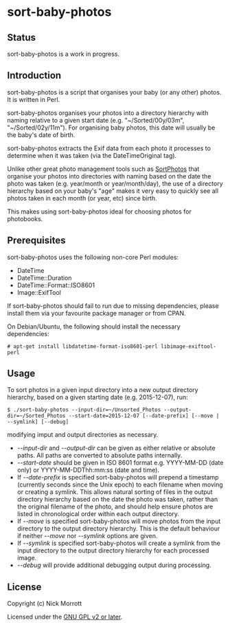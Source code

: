 sort-baby-photos
================


Status
------

sort-baby-photos is a work in progress.


Introduction
------------

sort-baby-photos is a script that organises your baby (or any other) photos. It
is written in Perl.

sort-baby-photos organises your photos into a directory hierarchy with naming
relative to a given start date (e.g. "~/Sorted/00y/03m", "~/Sorted/02y/11m").
For organising baby photos, this date will usually be the baby's date of birth.

sort-baby-photos extracts the Exif data from each photo it processes to determine
when it was taken (via the DateTimeOriginal tag).

Unlike other great photo management tools such as
[SortPhotos](https://github.com/andrewning/sortphotos) that organise your
photos into directories with naming based on the date the photo was taken (e.g.
year/month or year/month/day), the use of a directory hierarchy based on your
baby's "age" makes it very easy to quickly see all photos taken in each month
(or year, etc) since birth.

This makes using sort-baby-photos ideal for choosing photos for photobooks.


Prerequisites
-------------

sort-baby-photos uses the following non-core Perl modules:

- DateTime
- DateTime::Duration
- DateTime::Format::ISO8601
- Image::ExifTool

If sort-baby-photos should fail to run due to missing dependencies, please
install them via your favourite package manager or from CPAN.

On Debian/Ubuntu, the following should install the necessary dependencies:

    # apt-get install libdatetime-format-iso8601-perl libimage-exiftool-perl


Usage
-----

To sort photos in a given input directory into a new output directory hierarchy,
based on a given starting date (e.g. 2015-12-07), run:

    $ ./sort-baby-photos --input-dir=~/Unsorted_Photos --output-dir=~/Sorted_Photos --start-date=2015-12-07 [--date-prefix] [--move | --symlink] [--debug]

modifying imput and output directories as necessary.

- *--input-dir* and *--output-dir* can be given as either relative or absolute
  paths. All paths are converted to absolute paths internally.
- *--start-date* should be given in ISO 8601 format e.g. YYYY-MM-DD (date only)
  or YYYY-MM-DDThh:mm:ss (date and time).
- If *--date-prefix* is specified sort-baby-photos will prepend a timestamp
  (currently seconds since the Unix epoch) to each filename when moving or
  creating a symlink.  This allows natural sorting of files in the output
  directory hierarchy based on the date the photo was taken, rather than the
  original filename of the photo, and should help ensure photos are listed in
  chronological order within each output directory.
- If *--move* is specified sort-baby-photos will move photos from the input
  directory to the output directory hierarchy. This is the default behaviour if
  neither *--move* nor *--symlink* options are given.
- If *--symlink* is specified sort-baby-photos will create a symlink from the
  input directory to the output directory hierarchy for each processed image.
- *--debug* will provide additional debugging output during processing.

License
-------

Copyright (c) Nick Morrott

Licensed under the [GNU GPL v2 or later](http://www.gnu.org/licenses/gpl.html).

